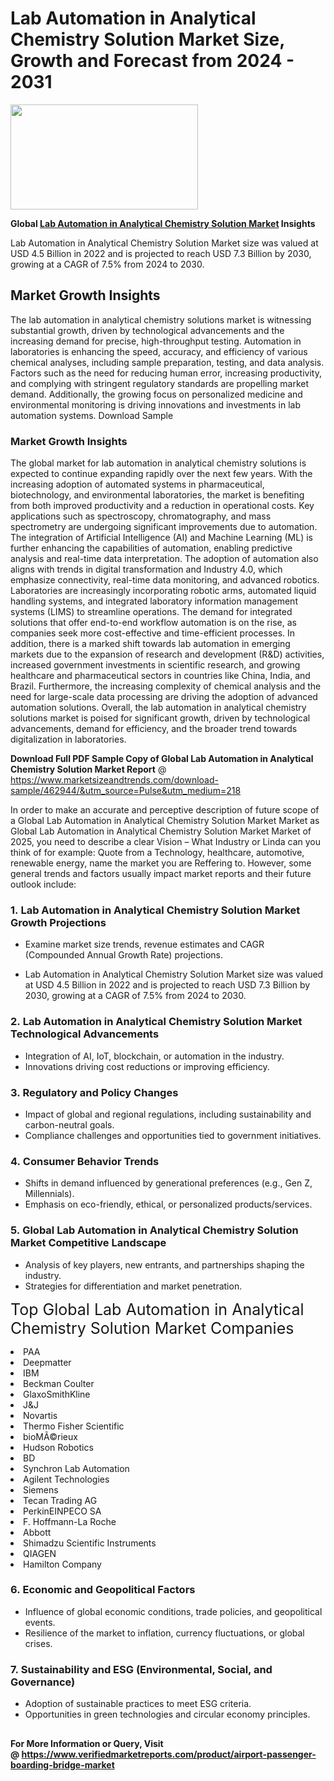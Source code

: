 <H1>Lab Automation in Analytical Chemistry Solution Market Size, Growth and Forecast from 2024 - 2031</H1><img class="aligncenter size-medium wp-image-584254" src="https://thirdeyenews.in/wp-content/uploads/2024/09/Global-Market-Research-300x168.jpeg" alt="" width="300" height="168" /><p><strong>Global&nbsp;<a href="https://www.marketsizeandtrends.com/download-sample/462944/&amp;utm_source=Pulse&amp;utm_medium=218">Lab Automation in Analytical Chemistry Solution Market</a> Insights</strong></p><p>Lab Automation in Analytical Chemistry Solution Market size was valued at USD 4.5 Billion in 2022 and is projected to reach USD 7.3 Billion by 2030, growing at a CAGR of 7.5% from 2024 to 2030.</p><p><h2>Market Growth Insights</h2> The lab automation in analytical chemistry solutions market is witnessing substantial growth, driven by technological advancements and the increasing demand for precise, high-throughput testing. Automation in laboratories is enhancing the speed, accuracy, and efficiency of various chemical analyses, including sample preparation, testing, and data analysis. Factors such as the need for reducing human error, increasing productivity, and complying with stringent regulatory standards are propelling market demand. Additionally, the growing focus on personalized medicine and environmental monitoring is driving innovations and investments in lab automation systems. Download Sample <h3>Market Growth Insights</h3> The global market for lab automation in analytical chemistry solutions is expected to continue expanding rapidly over the next few years. With the increasing adoption of automated systems in pharmaceutical, biotechnology, and environmental laboratories, the market is benefiting from both improved productivity and a reduction in operational costs. Key applications such as spectroscopy, chromatography, and mass spectrometry are undergoing significant improvements due to automation. The integration of Artificial Intelligence (AI) and Machine Learning (ML) is further enhancing the capabilities of automation, enabling predictive analysis and real-time data interpretation. The adoption of automation also aligns with trends in digital transformation and Industry 4.0, which emphasize connectivity, real-time data monitoring, and advanced robotics. Laboratories are increasingly incorporating robotic arms, automated liquid handling systems, and integrated laboratory information management systems (LIMS) to streamline operations. The demand for integrated solutions that offer end-to-end workflow automation is on the rise, as companies seek more cost-effective and time-efficient processes. In addition, there is a marked shift towards lab automation in emerging markets due to the expansion of research and development (R&D) activities, increased government investments in scientific research, and growing healthcare and pharmaceutical sectors in countries like China, India, and Brazil. Furthermore, the increasing complexity of chemical analysis and the need for large-scale data processing are driving the adoption of advanced automation solutions. Overall, the lab automation in analytical chemistry solutions market is poised for significant growth, driven by technological advancements, demand for efficiency, and the broader trend towards digitalization in laboratories. </p><p><span class=""><strong>Download Full PDF Sample Copy of Global Lab Automation in Analytical Chemistry Solution Market Report</strong> @ <a href="https://www.marketsizeandtrends.com/download-sample/462944/&amp;utm_source=Pulse&amp;utm_medium=218" target="_blank">https://www.marketsizeandtrends.com/download-sample/462944/&amp;utm_source=Pulse&amp;utm_medium=218</a></span></p><p>In order to make an accurate and perceptive description of future scope of a Global&nbsp;Lab Automation in Analytical Chemistry Solution Market Market as Global&nbsp;Lab Automation in Analytical Chemistry Solution Market Market of 2025, you need to describe a clear Vision &ndash; What Industry or Linda can you think of for example: Quote from a Technology, healthcare, automotive, renewable energy, name the market you are Reffering to. However, some general trends and factors usually impact market reports and their future outlook include:</p><h3>1.&nbsp;<strong>Lab Automation in Analytical Chemistry Solution Market Growth Projections</strong></h3><ul><li>Examine market size trends, revenue estimates and CAGR (Compounded Annual Growth Rate) projections.</li><li><p>Lab Automation in Analytical Chemistry Solution Market size was valued at USD 4.5 Billion in 2022 and is projected to reach USD 7.3 Billion by 2030, growing at a CAGR of 7.5% from 2024 to 2030.</p></li></ul><h3>2.&nbsp;<strong>Lab Automation in Analytical Chemistry Solution Market Technological Advancements</strong></h3><ul><li>Integration of AI, IoT, blockchain, or automation in the industry.</li><li>Innovations driving cost reductions or improving efficiency.</li></ul><h3>3.&nbsp;<strong>Regulatory and Policy Changes</strong></h3><ul><li>Impact of global and regional regulations, including sustainability and carbon-neutral goals.</li><li>Compliance challenges and opportunities tied to government initiatives.</li></ul><h3>4.&nbsp;<strong>Consumer Behavior Trends</strong></h3><ul><li>Shifts in demand influenced by generational preferences (e.g., Gen Z, Millennials).</li><li>Emphasis on eco-friendly, ethical, or personalized products/services.</li></ul><h3>5.&nbsp;<strong>Global Lab Automation in Analytical Chemistry Solution Market Competitive Landscape</strong></h3><ul><li>Analysis of key players, new entrants, and partnerships shaping the industry.</li><li>Strategies for differentiation and market penetration.</li></ul><p data-pm-slice="1 1 []"><span style="color: inherit; font-family: inherit; font-size: 25px;">Top Global Lab Automation in Analytical Chemistry Solution Market Companies</span></p><div class="" data-test-id=""><p><li>PAA</li><li> Deepmatter</li><li> IBM</li><li> Beckman Coulter</li><li> GlaxoSmithKline</li><li> J&J</li><li> Novartis</li><li> Thermo Fisher Scientific</li><li> bioMÃ©rieux</li><li> Hudson Robotics</li><li> BD</li><li> Synchron Lab Automation</li><li> Agilent Technologies</li><li> Siemens</li><li> Tecan Trading AG</li><li> PerkinEINPECO SA</li><li> F. Hoffmann-La Roche</li><li> Abbott</li><li> Shimadzu Scientific Instruments</li><li> QIAGEN</li><li> Hamilton Company</li></p></div><h3>6.&nbsp;<strong>Economic and Geopolitical Factors</strong></h3><ul><li>Influence of global economic conditions, trade policies, and geopolitical events.</li><li>Resilience of the market to inflation, currency fluctuations, or global crises.</li></ul><h3>7.&nbsp;<strong>Sustainability and ESG (Environmental, Social, and Governance)</strong></h3><ul><li>Adoption of sustainable practices to meet ESG criteria.</li><li>Opportunities in green technologies and circular economy principles.</li></ul><h2><strong style="font-size: 14px;">For More Information or Query, Visit @&nbsp;</strong><a style="background-color: #ffffff; font-size: 14px;" href="https://www.marketsizeandtrends.com/report/lab-automation-in-analytical-chemistry-solution-market/" target="_blank">https://www.verifiedmarketreports.com/product/airport-passenger-boarding-bridge-market</a></h2>
